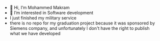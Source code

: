 - 👋 Hi, I’m Mohammed Makram
- 👀 I’m interested in Software development 
- I just finished my military service
- there is no repo for my graduation project because it was sponsored by Siemens company, and unfortunately I don't have the right to publish what we have developed 


<!---
mohamedmakram1/mohamedmakram1 is a ✨ special ✨ repository because its `README.md` (this file) appears on your GitHub profile.
You can click the Preview link to take a look at your changes.
--->
